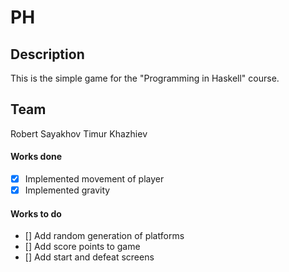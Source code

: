 # PH

## Description
This is the simple game for the "Programming in Haskell" course.

## Team
Robert Sayakhov
Timur Khazhiev

#### Works done
- [x] Implemented movement of player
- [x] Implemented gravity

#### Works to do
- [] Add random generation of platforms
- [] Add score points to game
- [] Add start and defeat screens